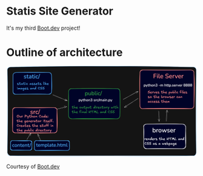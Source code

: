 # Statis Site Generator

It's my third [Boot.dev](https://www.boot.dev) project!

# Outline of architecture
![outline of architecture](/architecture.png)

Courtesy of [Boot.dev](https://www.boot.dev)
